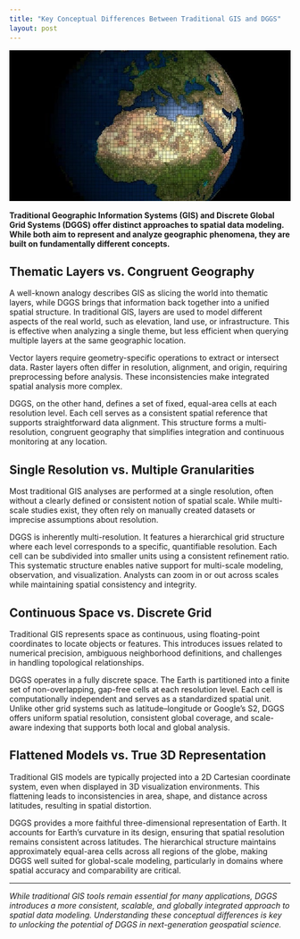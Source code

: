 ```yaml
---
title: "Key Conceptual Differences Between Traditional GIS and DGGS"
layout: post
---
```

![grid](/assets/img/20221012/grid.jpg)

**Traditional Geographic Information Systems (GIS) and Discrete Global Grid Systems (DGGS) offer distinct approaches to spatial data modeling. While both aim to represent and analyze geographic phenomena, they are built on fundamentally different concepts.**

## Thematic Layers vs. Congruent Geography

A well-known analogy describes GIS as slicing the world into thematic layers, while DGGS brings that information back together into a unified spatial structure. In traditional GIS, layers are used to model different aspects of the real world, such as elevation, land use, or infrastructure. This is effective when analyzing a single theme, but less efficient when querying multiple layers at the same geographic location.

Vector layers require geometry-specific operations to extract or intersect data. Raster layers often differ in resolution, alignment, and origin, requiring preprocessing before analysis. These inconsistencies make integrated spatial analysis more complex.

DGGS, on the other hand, defines a set of fixed, equal-area cells at each resolution level. Each cell serves as a consistent spatial reference that supports straightforward data alignment. This structure forms a multi-resolution, congruent geography that simplifies integration and continuous monitoring at any location.

## Single Resolution vs. Multiple Granularities

Most traditional GIS analyses are performed at a single resolution, often without a clearly defined or consistent notion of spatial scale. While multi-scale studies exist, they often rely on manually created datasets or imprecise assumptions about resolution.

DGGS is inherently multi-resolution. It features a hierarchical grid structure where each level corresponds to a specific, quantifiable resolution. Each cell can be subdivided into smaller units using a consistent refinement ratio. This systematic structure enables native support for multi-scale modeling, observation, and visualization. Analysts can zoom in or out across scales while maintaining spatial consistency and integrity.

## Continuous Space vs. Discrete Grid

Traditional GIS represents space as continuous, using floating-point coordinates to locate objects or features. This introduces issues related to numerical precision, ambiguous neighborhood definitions, and challenges in handling topological relationships.

DGGS operates in a fully discrete space. The Earth is partitioned into a finite set of non-overlapping, gap-free cells at each resolution level. Each cell is computationally independent and serves as a standardized spatial unit. Unlike other grid systems such as latitude–longitude or Google’s S2, DGGS offers uniform spatial resolution, consistent global coverage, and scale-aware indexing that supports both local and global analysis.

## Flattened Models vs. True 3D Representation

Traditional GIS models are typically projected into a 2D Cartesian coordinate system, even when displayed in 3D visualization environments. This flattening leads to inconsistencies in area, shape, and distance across latitudes, resulting in spatial distortion.

DGGS provides a more faithful three-dimensional representation of Earth. It accounts for Earth’s curvature in its design, ensuring that spatial resolution remains consistent across latitudes. The hierarchical structure maintains approximately equal-area cells across all regions of the globe, making DGGS well suited for global-scale modeling, particularly in domains where spatial accuracy and comparability are critical.

---

_While traditional GIS tools remain essential for many applications, DGGS introduces a more consistent, scalable, and globally integrated approach to spatial data modeling. Understanding these conceptual differences is key to unlocking the potential of DGGS in next-generation geospatial science._
